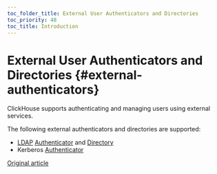 ```yaml
---
toc_folder_title: External User Authenticators and Directories
toc_priority: 48
toc_title: Introduction
---
```


# External User Authenticators and Directories {#external-authenticators}

ClickHouse supports authenticating and managing users using external services.

The following external authenticators and directories are supported:

- [LDAP](./ldap.md#external-authenticators-ldap) [Authenticator](./ldap.md#ldap-external-authenticator) and [Directory](./ldap.md#ldap-external-user-directory)
- Kerberos [Authenticator](./kerberos.md#external-authenticators-kerberos)

[Original article](https://clickhouse.com/docs/en/operations/external-authenticators/index/) <!--hide-->
